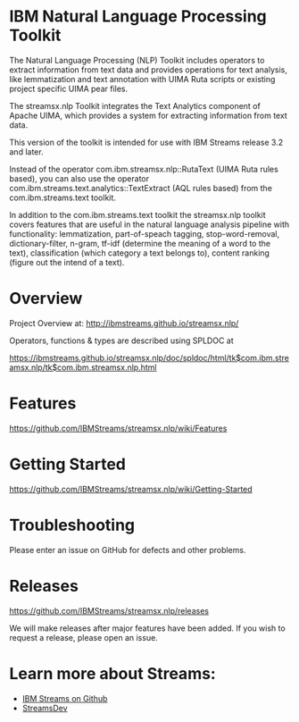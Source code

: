 # IBM Natural Language Processing Toolkit

The Natural Language Processing (NLP) Toolkit includes operators to extract information from text data and provides operations for text analysis, like lemmatization and text annotation with UIMA Ruta scripts or existing project specific UIMA pear files.

The streamsx.nlp Toolkit integrates the Text Analytics component of Apache UIMA, which provides a system for extracting information from text data.

This version of the toolkit is intended for use with IBM Streams release 3.2 and later.

Instead of the operator com.ibm.streamsx.nlp::RutaText (UIMA Ruta rules based), you can also use the operator com.ibm.streams.text.analytics::TextExtract (AQL rules based) from the com.ibm.streams.text toolkit.

In addition to the com.ibm.streams.text toolkit the streamsx.nlp toolkit covers features that are useful in the natural language analysis pipeline with functionality: lemmatization, part-of-speach tagging, stop-word-removal, dictionary-filter, n-gram, tf-idf (determine the meaning of a word to the text), classification (which category a text belongs to), content ranking (figure out the intend of a text).

# Overview

Project Overview at: http://ibmstreams.github.io/streamsx.nlp/

Operators, functions & types are described using SPLDOC at

https://ibmstreams.github.io/streamsx.nlp/doc/spldoc/html/tk$com.ibm.streamsx.nlp/tk$com.ibm.streamsx.nlp.html

# Features

https://github.com/IBMStreams/streamsx.nlp/wiki/Features

# Getting Started

https://github.com/IBMStreams/streamsx.nlp/wiki/Getting-Started

# Troubleshooting

Please enter an issue on GitHub for defects and other problems. 

# Releases

https://github.com/IBMStreams/streamsx.nlp/releases

We will make releases after major features have been added. If you wish to request a release, please open an issue.

# Learn more about Streams:

* [IBM Streams on Github](http://ibmstreams.github.io/)
* [StreamsDev](https://developer.ibm.com/streamsdev/)
